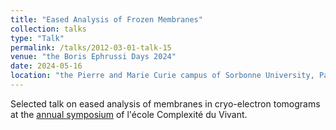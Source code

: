 ```yaml
---
title: "Eased Analysis of Frozen Membranes"
collection: talks
type: "Talk"
permalink: /talks/2012-03-01-talk-15
venue: "the Boris Ephrussi Days 2024"
date: 2024-05-16
location: "the Pierre and Marie Curie campus of Sorbonne University, Paris, France"
---
```


Selected talk on eased analysis of membranes in cryo-electron tomograms at the [annual symposium](https://sites.google.com/site/journeeborisephrussi/home?authuser=0) of l'école Complexité du Vivant.
